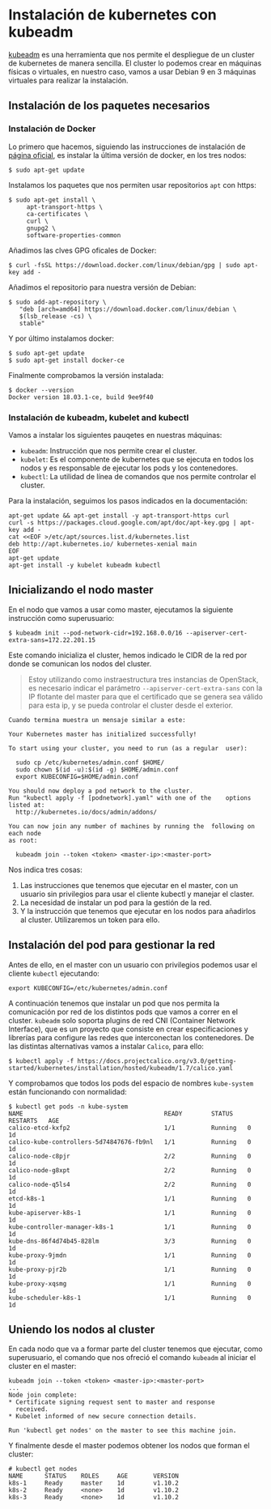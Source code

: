 # Instalación de kubernetes con kubeadm

[kubeadm](https://kubernetes.io/docs/setup/independent/create-cluster-kubeadm/) es una herramienta que nos permite el despliegue de un cluster de kubernetes de manera sencilla. El cluster lo podemos crear en máquinas físicas o virtuales, en nuestro caso, vamos a usar Debian 9 en 3 máquinas virtuales para realizar la instalación.

## Instalación de los paquetes necesarios

### Instalación de Docker

Lo primero que hacemos, siguiendo las instrucciones de instalación de [página oficial](https://docs.docker.com/install/linux/docker-ce/debian/#install-using-the-repository), es instalar la última versión de docker, en los tres nodos:

    $ sudo apt-get update

Instalamos los paquetes que nos permiten usar repositorios `apt` con https:
        
    $ sudo apt-get install \
         apt-transport-https \
         ca-certificates \
         curl \
         gnupg2 \
         software-properties-common

Añadimos las clves GPG oficales de Docker:

    $ curl -fsSL https://download.docker.com/linux/debian/gpg | sudo apt-key add -

Añadimos el repositorio para nuestra versión de Debian:

    $ sudo add-apt-repository \
       "deb [arch=amd64] https://download.docker.com/linux/debian \
       $(lsb_release -cs) \
       stable"

Y por último instalamos docker:

    $ sudo apt-get update
    $ sudo apt-get install docker-ce

Finalmente comprobamos la versión instalada:

    $ docker --version
    Docker version 18.03.1-ce, build 9ee9f40

### Instalación de kubeadm, kubelet and kubectl

Vamos a instalar los siguientes pauqetes en nuestras máquinas:

* `kubeadm`: Instrucción que nos permite crear el cluster.
* `kubelet`: Es el componente de kubernetes que se ejecuta en todos los nodos y es responsable de ejecutar los pods y los contenedores.
* `kubectl`: La utilidad de línea de comandos que nos permite controlar el cluster.

Para la instalación, seguimos los pasos indicados en la documentación:

    apt-get update && apt-get install -y apt-transport-https curl
    curl -s https://packages.cloud.google.com/apt/doc/apt-key.gpg | apt-key add -
    cat <<EOF >/etc/apt/sources.list.d/kubernetes.list
    deb http://apt.kubernetes.io/ kubernetes-xenial main
    EOF
    apt-get update
    apt-get install -y kubelet kubeadm kubectl

## Inicializando el nodo master

En el nodo que vamos a usar como master, ejecutamos la siguiente instrucción como superusuario:

    $ kubeadm init --pod-network-cidr=192.168.0.0/16 --apiserver-cert-extra-sans=172.22.201.15

Este comando inicializa el cluster, hemos indicado le CIDR de la red por donde se comunican los nodos del cluster.

> Estoy utilizando como instraestructura tres instancias de OpenStack, es necesario indicar el parámetro `--apiserver-cert-extra-sans` con la IP flotante del master para que el certificado que se genera sea válido para esta ip, y se pueda controlar el cluster desde el exterior.

    Cuando termina muestra un mensaje similar a este:

    Your Kubernetes master has initialized successfully!	

    To start using your cluster, you need to run (as a regular  user):

      sudo cp /etc/kubernetes/admin.conf $HOME/
      sudo chown $(id -u):$(id -g) $HOME/admin.conf
      export KUBECONFIG=$HOME/admin.conf

    You should now deploy a pod network to the cluster.
    Run "kubectl apply -f [podnetwork].yaml" with one of the    options listed at:
      http://kubernetes.io/docs/admin/addons/

    You can now join any number of machines by running the  following on each node
    as root:	

      kubeadm join --token <token> <master-ip>:<master-port>

Nos indica tres cosas:

1. Las instrucciones que tenemos que ejecutar en el    master, con un usuario sin privilegios para usar el    cliente kubectl y manejar el claster.
2. La necesidad de instalar un pod para la gestión de la   red.
3. Y la instrucción que tenemos que ejecutar en los nodos para añadirlos al cluster. Utilizaremos un token para ello.

## Instalación del pod para gestionar la red

Antes de ello, en el master con un usuario con privilegios podemos usar el cliente `kubectl` ejecutando:

    export KUBECONFIG=/etc/kubernetes/admin.conf

A continuación tenemos que instalar un pod que nos permita la comunicación por red de los distintos pods que vamos a correr en el cluster. `kubeadm` solo soporta plugins de red CNI (Container Network Interface), que es un proyecto que consiste en crear especificaciones y librerías para configure las redes que interconectan los contenedores. De las distintas alternativas vamos a instalar `Calico`, para ello:

    $ kubectl apply -f https://docs.projectcalico.org/v3.0/getting-started/kubernetes/installation/hosted/kubeadm/1.7/calico.yaml

Y comprobamos que todos los pods del espacio de nombres `kube-system` están funcionando con normalidad:

    $ kubectl get pods -n kube-system
    NAME                                       READY        STATUS    RESTARTS   AGE
    calico-etcd-kxfp2                          1/1          Running   0          1d
    calico-kube-controllers-5d74847676-fb9nl   1/1          Running   0          1d
    calico-node-c8pjr                          2/2          Running   0          1d
    calico-node-g8xpt                          2/2          Running   0          1d
    calico-node-q5ls4                          2/2          Running   0          1d
    etcd-k8s-1                                 1/1          Running   0          1d
    kube-apiserver-k8s-1                       1/1          Running   0          1d
    kube-controller-manager-k8s-1              1/1          Running   0          1d
    kube-dns-86f4d74b45-828lm                  3/3          Running   0          1d
    kube-proxy-9jmdn                           1/1          Running   0          1d
    kube-proxy-pjr2b                           1/1          Running   0          1d
    kube-proxy-xqsmg                           1/1          Running   0          1d
    kube-scheduler-k8s-1                       1/1          Running   0          1d

## Uniendo los nodos al cluster

En cada nodo que va a formar parte del cluster tenemos que ejecutar, como superusuario, el comando que nos ofreció el comando `kubeadm` al iniciar el cluster en el master:

    kubeadm join --token <token> <master-ip>:<master-port>
    ...
    Node join complete:
    * Certificate signing request sent to master and response
      received.
    * Kubelet informed of new secure connection details.	

    Run 'kubectl get nodes' on the master to see this machine join.

Y finalmente desde el master podemos obtener los nodos que forman el cluster:

    # kubectl get nodes
    NAME      STATUS    ROLES     AGE       VERSION
    k8s-1     Ready     master    1d        v1.10.2
    k8s-2     Ready     <none>    1d        v1.10.2
    k8s-3     Ready     <none>    1d        v1.10.2
